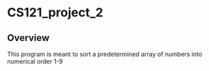 # CS121_project_2

## Overview
This program is meant to sort a predetermined array of numbers into numerical order 1-9

